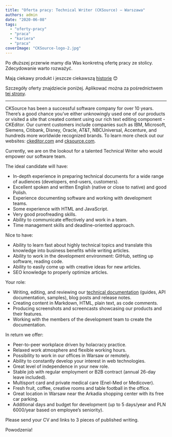 ```yaml
---
title: "Oferta pracy: Technical Writer (CKSource) – Warszawa"
authors: admin
date: "2020-06-08"
tags:
  - "oferty-pracy"
  - "praca"
  - "kariera"
  - "praca"
coverImage: "CKSource-logo-2.jpg"
---
```


Po dłuższej przerwie mamy dla Was konkretną ofertę pracy ze stolicy.
Zdecydowanie warto rozważyć.

Mają ciekawy produkt i jeszcze ciekawszą
[historię](https://innpoland.pl/134797,polska-firma-od-ponad-10-lat-sprzedaje-dokladnie-ten-sam-produkt-w-jej-portfolio-sa-najwieksze-globalne-koncerny)
😊

Szczegóły oferty znajdziecie poniżej. Aplikować można za pośrednictwem
[tej strony](https://cksource.bamboohr.com/jobs/view.php?id=26).

---

CKSource has been a successful software company for over 10 years. There’s a
good chance you’ve either unknowingly used one of our products or visited a site
that created content using our rich text editing component - CKEditor. Our
current customers include companies such as IBM, Microsoft, Siemens, Citibank,
Disney, Oracle, AT&T, NBCUniversal, Accenture, and hundreds more worldwide
recognized brands. To learn more check out our websites:
[ckeditor.com](https://ckeditor.com/) and [cksource.com](https://cksource.com/).

Currently, we are on the lookout for a talented Technical Writer who would
empower our software team.

The ideal candidate will have:

- In-depth experience in preparing technical documents for a wide range of
  audiences (developers, end-users, customers).
- Excellent spoken and written English (native or close to native) and good
  Polish.
- Experience documenting software and working with development teams.
- Some experience with HTML and JavaScript.
- Very good proofreading skills.
- Ability to communicate effectively and work in a team.
- Time management skills and deadline-oriented approach.

Nice to have:

- Ability to learn fast about highly technical topics and translate this
  knowledge into business benefits while writing articles.
- Ability to work in the development environment: GitHub, setting up software,
  reading code.
- Ability to easily come up with creative ideas for new articles.
- SEO knowledge to properly optimize articles.

Your role:

- Writing, editing, and reviewing our
  [technical documentation](https://ckeditor.com/docs/) (guides, API
  documentation, samples), blog posts and release notes.
- Creating content in Markdown, HTML, plain text, as code comments.
- Producing screenshots and screencasts showcasing our products and their
  features.
- Working with the members of the development team to create the documentation.

In return we offer:

- Peer-to-peer workplace driven by holacracy practice.
- Relaxed work atmosphere and flexible working hours.
- Possibility to work in our offices in Warsaw or remotely.
- Ability to constantly develop your interest in web technologies.
- Great level of independence in your new role.
- Stable job with regular employment or B2B contract (annual 26-day leave
  included).
- Multisport card and private medical care (Enel-Med or Medicover).
- Fresh fruit, coffee, creative rooms and table football in the office.
- Great location in Warsaw near the Arkadia shopping center with its free car
  parking.
- Additional days and budget for development (up to 5 days/year and PLN
  6000/year based on employee’s seniority).

Please send your CV and links to 3 pieces of published writing.

Powodzenia!
